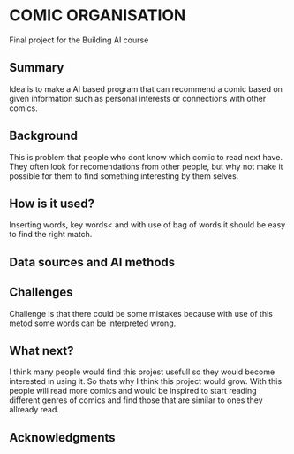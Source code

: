 # COMIC ORGANISATION

Final project for the Building AI course

## Summary

Idea is to make a AI based program that can recommend a comic based on given information such as personal interests or connections with other comics.

## Background

This is problem that people who dont know which comic to read next have. They often look for recomendations from other people, but why not make it possible for them to find something interesting by them selves.

## How is it used?

Inserting words, key words< and with use of bag of words it should be easy to find the right match.

## Data sources and AI methods

## Challenges

Challenge is that there could be some mistakes because with use of this metod some words can be interpreted wrong.


## What next?
I think many people would find this projest usefull so they would become interested in using it. So thats why I think this project would grow. With this people will read more comics and would be inspired to start reading different genres of comics and find those that are similar to ones they allready read.

## Acknowledgments

